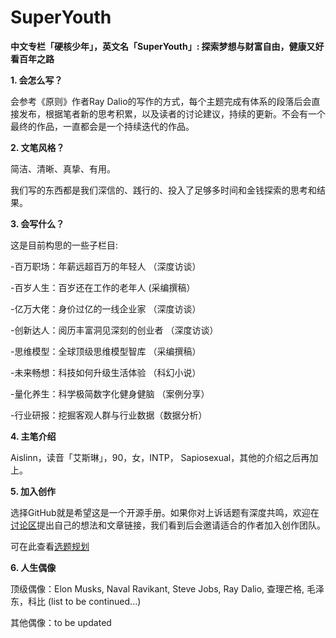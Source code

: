 # SuperYouth
<b>中文专栏「硬核少年」，英文名「SuperYouth」:  探索梦想与财富自由，健康又好看百年之路</b>

<b>1. 会怎么写？</b> 

会参考《原则》作者Ray Dalio的写作的方式，每个主题完成有体系的段落后会直接发布，根据笔者新的思考积累，以及读者的讨论建议，持续的更新。不会有一个最终的作品，一直都会是一个持续迭代的作品。

<b>2. 文笔风格？</b> 

简洁、清晰、真挚、有用。

我们写的东西都是我们深信的、践行的、投入了足够多时间和金钱探索的思考和结果。

<b>3. 会写什么？</b> 

这是目前构思的一些子栏目:

-百万职场：年薪远超百万的年轻人 （深度访谈）

-百岁人生：百岁还在工作的老年人  (采编撰稿）

-亿万大佬：身价过亿的一线企业家  （深度访谈）

-创新达人：阅历丰富洞见深刻的创业者  （深度访谈）

-思维模型：全球顶级思维模型智库  （采编撰稿）
 
-未来畅想：科技如何升级生活体验  （科幻小说）  

-量化养生：科学极简数字化健身健脑 （案例分享）     

-行业研报：挖掘客观人群与行业数据（数据分析）

<b>4. 主笔介绍</b> 

Aislinn，读音「艾斯琳」，90，女，INTP， Sapiosexual，其他的介绍之后再加上。

<b>5. 加入创作</b> 

选择GitHub就是希望这是一个开源手册。如果你对上诉话题有深度共鸣，欢迎在<a href="https://github.com/AislinnChen/SuperYouth/discussions">讨论区</a>提出自己的想法和文章链接，我们看到后会邀请适合的作者加入创作团队。

可在此查看<a href="https://github.com/AislinnChen/SuperYouth/projects/1">选题规划</a>

<b>6. 人生偶像</b> 

顶级偶像：Elon Musks, Naval Ravikant, Steve Jobs, Ray Dalio, 查理芒格, 毛泽东，科比 (list to be continued...)

其他偶像：to be updated




